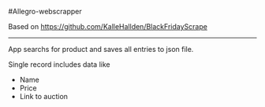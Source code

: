 #Allegro-webscrapper

Based on https://github.com/KalleHallden/BlackFridayScrape

------------

App searchs for product and saves all entries to json file.

Single record includes data like
- Name
- Price 
- Link to auction
